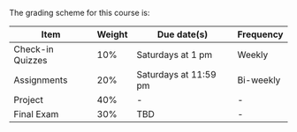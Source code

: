 The grading scheme for this course is:

| Item                  | Weight           | Due date(s)             | Frequency     |
|-----------------------|------------------|-------------------------|---------------|
| Check-in Quizzes      | 10%              | Saturdays at 1 pm       | Weekly        |
| Assignments           | 20%              | Saturdays at 11:59 pm   | Bi-weekly     |
| Project               | 40%              | -                       | -             |
| Final Exam            | 30%              | TBD                     | -             |

<!-- ```{attention} 
All deadlines in this course have an automatic 48 hour grace period after the due dates listed above.
Any submissions submitted past the grace period will not be graded (with some exceptions).
``` -->

<!-- ```{note}
Note: Any requests for changes to final exams must be sent to the office of the Associate Dean of Students (bsasdeansoffice.ubco@ubc.ca).
``` -->